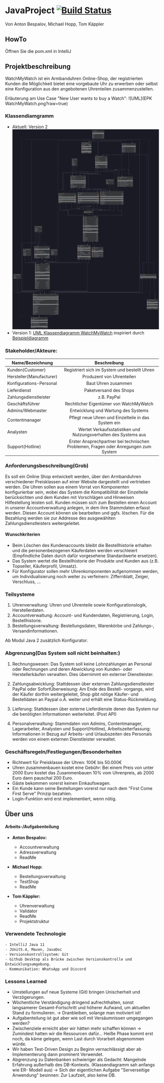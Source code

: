 # JavaProject [![Build Status](https://github.com/fh-erfurt/WatchMyWatch/workflows/WatchMyWatch/badge.svg)](https://github.com/fh-erfurt/WatchMyWatch/actions)
Von Anton Bespalov, Michael Hopp, Tom Käppler

## HowTo
Öffnen Sie die pom.xml in IntelliJ

## Projektbeschreibung
WatchMyWatch ist ein Armbanduhren Online-Shop, der registrierten Kunden die Möglichkeit bietet eine vorgebaute Uhr zu erwerben oder selbst eine Konfiguration aus den angebotenen Uhrenteilen zusammenzustellen.

Erläuterung am Use Case "New User wants to buy a Watch": 
![UML](EPK WatchMyWatch.png?raw=true)
### Klassendiamgramm
- Aktuell: Version 2 ![UML](UML.png?raw=true)
- Version 1: [UML Klassendiagramm WatchMyWatch](https://www.lucidchart.com/invitations/accept/8876c528-b94f-460d-b4bf-f28249aa68e6) inspiriert durch [Beispieldiagramm](https://www.uml-diagrams.org/examples/online-shopping-domain-uml-diagram-example.html "Vorlage")

### Stakeholder/Akteure:
| Name/Bezeichnung              | Beschreibung  |
| -------------                 |:-------------:        |
| Kunden(Customer)              | Registriert sich im System und bestellt Uhren |
| Hersteller(Manufacturer)                    | Produzent von Uhrenteilen |
| Konfigurations-Personal       | Baut Uhren zusammen  |
| Lieferdienst                  | Paketversand des Shops |
| Zahlungsdienstleister         | z.B. PayPal |
| Geschäftsführer               | Rechtlicher Eigentümer von WatchMyWatch |
| Admins/Webmaster              | Entwicklung und Wartung des Systems |
| Contentmanager                | Pflegt neue Uhren und Einzelteile in das System ein |
| Analysten                     | Wertet Verkaufsstatistiken und Nutzungsverhalten des Systems aus |
| Support(Hotline)              | Erster Ansprechpartner bei technischen Problemen, Fragen oder Anregungen zum System  |

### Anforderungsbeschreibung(Grob)
Es soll ein Online Shop entwickelt werden, über den Armbanduhren verschiedener Preisklassen auf einer Website dargestellt und vertrieben werden. Die Uhren sollen aus einem Vorrat von Komponenten konfigurierbar sein, wobei das System die Kompatibilität der Einzelteile berücksichten und dem Kunden mit Vorschlägen und Hinweisen Hilfestellung leisten soll.
Kunden müssen sich zum Bestellen einen Account in unserer Accountverwaltung anlegen, in dem ihre Stammdaten erfasst werden. Diesen Account können sie bearbeiten und ggfs. löschen. Für die Bezahlung werden sie zur Addresse des ausgewählten Zahlungsdienstleisters weitergeleitet.

#### Wunschkriterien
- Beim Löschen des Kundenaccounts bleibt die Bestellhistorie erhalten und die 
personenbezogenen Käuferdaten werden verschleiert (Empfindliche Daten durch dafür vorgesehene Standardwerte 
ersetzen).
- Das System wertet die Bestellhistorie der Produkte und Kunden aus (z.B. Topseller, Käuferprofil, Umsatz).
- Für Konfigurator sollen mehr Uhrenkomponenten aufgenommen werden, um Individualisierung noch weiter zu verfeinern: Ziffernblatt, Zeiger, Verschluss, ...

### Teilsysteme
1. Uhrenverwaltung: Uhren und Uhrenteile sowie Konfigurationslogik, Herstellerdaten.
2. Accountverwaltung: Account- und Kundendaten, Registrierung, Login, Bestellhistorie.
3. Bestellungsverwaltung: Bestellungsdaten, Warenkörbe und Zahlungs-, Versandinformationen.

Ab Modul Java 2 zusätzlich Konfigurator.

### Abgrenzung(Das System soll nicht beinhalten:)
1. Rechnungswesen: Das System soll keine Lohnzahlungen an Personal oder Rechnungen und deren Abwicklung von Kunden- oder
Herstellerkäufen verwalten. Dies übernimmt ein externer Dienstleister.

2. Zahlungsabwicklung: Stattdessen über externen Zahlungsdienstleister PayPal oder SofortÜberweisung: Am Ende des Bestell-
vorgangs, wird der Käufer dorthin weitergeleitet, Shop gibt nötige Käufer- und Bestelldaten an 
Paypal o.Ä. weiter und erhält eine Status-Rückmeldung.

3. Lieferung: Stattdessen über externe Lieferdienste denen das System nur die benötigten Informationen
weiterleitet. (Post API)

4. Personalverwaltung: Stammdaten von Admins, Contentmanager, Lagerarbeiter, Analysten und Support(Hotline), Arbeitszeiterfassung: Informationen in Bezug auf Arbeits- und Urlaubszeiten des Personals werden von einem externen Dienstleister verwaltet.

### Geschäftsregeln/Festlegungen/Besonderheiten
- Richtwert für Preisklasse der Uhren: 100€ bis 50.000€
- Uhren zusammenbauen kostet eine Gebühr: Bei einem Preis von unter 2000 Euro kostet das Zusammenbauen 10% vom Uhrenpreis, ab 2000 Euro dann pauschal 200 Euro.
- Gäste bekommen vorerst keinen Einkaufswagen.
- Ein Kunde kann seine Bestellungen vorerst nur nach dem "First Come First Serve" Prinzip bezahlen.
- Login-Funktion wird erst implementiert, wenn nötig.

## Über uns
#### Arbeits-/Aufgabenteilung
- **Anton Bespalov:**
  - Accountverwaltung
  - Adressverwaltung
  - ReadMe

- **Michael Hopp:**
  - Bestellungsverwaltung
  - TestShop
  - ReadMe
  
- **Tom Käppler:**
  - Uhrenverwaltung
  - Validator
  - ReadMe
  - Projektstruktur
  
### Verwendete Technologie
    - IntelliJ Java 11
    - JUnit5.4, Maven, JavaDoc
    - Versionskontrollsystem: Git
    - Github Desktop als Brücke zwischen Versionskontrolle und Entwicklungsumgebung.
    - Kommunikation: WhatsApp und Discord

### Lessons Learned
- Umstellungen auf neue Systeme (Git) bringen Unischerheit und Verzögerungen.
- Wöchentliche Verständigung dringend aufrechthalten, sonst langsamerer Gesamt-Fortschritt und höherer Aufwand, um aktuellen Stand zu     formulieren. -> Dranbleiben, solange man motiviert ist!
- Aufgabenteilung ist gut aber wie soll mit Versäumnissen umgegangen werden?
- Zwischenziele erreicht aber wir hätten mehr schaffen können -> Zumindest hatten wir die Ressourcen dafür... Heiße Phase kommt erst       noch, da käme gelegen, wenn Last durch Vorarbeit abgenommen würde.
- Wir haben Test-Driven Design zu Beginn vernachlässigt aber ab Implementierung dann prominent Verwendet.
- Abgrenzung zu Datenbanken schwieriger als Gedacht: Mangelnde Erfahrung außerhalb des DB-Kontexts. (Klassendiagramm sah anfangs wie ER-   Modell aus) -> Sich der eigentlichen Aufgabe "Serverseitige Anwendung" besinnen: Zur Laufzeit, also keine DB.
